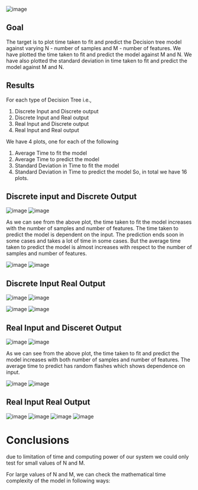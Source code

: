 ![image](https://github.com/Kareena-Beniwal/ML-assignment---1/assets/76513375/3c75fcf4-55c9-4ebe-a548-5ab88b74bea2)

## Goal

The target is to plot time taken to fit and predict the Decision tree model against varying N - number of samples and M - number of features.
We have plotted the time taken to fit and predict the model against M and N. We have also plotted the standard deviation in time taken to fit and predict the model against M and N.

## Results
For each type of Decision Tree i.e.,

1. Discrete Input and Discrete output
2. Discrete Input and Real output
3. Real Input and Discrete output
4. Real Input and Real output
   
We have 4 plots, one for each of the following

1. Average Time to fit the model
2. Average Time to predict the model
3. Standard Deviation in Time to fit the model
4. Standard Deviation in Time to predict the model
So, in total we have 16 plots.

## Discrete input and Discrete Output
![image](https://github.com/Kareena-Beniwal/ML-assignment---1/assets/76513375/f49b154e-9dcb-4b9a-bbca-8fde71394974)
![image](https://github.com/Kareena-Beniwal/ML-assignment---1/assets/76513375/3f11f036-d319-428c-b661-22b989aa8963)

As we can see from the above plot, the time taken to fit the model increases with the number of samples and number of features. The time taken to predict the model is dependent on the input. The prediction ends soon in some cases and takes a lot of time in some cases. But the average time taken to predict the model is almost increases with respect to the number of samples and number of features.

![image](https://github.com/Kareena-Beniwal/ML-assignment---1/assets/76513375/935d0a73-d264-41d8-b204-ee2bcb4234eb)
![image](https://github.com/Kareena-Beniwal/ML-assignment---1/assets/76513375/60fbc339-5693-4563-acac-f17b351647a5)

##  Discrete Input Real Output
![image](https://github.com/Kareena-Beniwal/ML-assignment---1/assets/76513375/0ab6f7e4-6e20-4c89-b51c-4b3cbf033945)
![image](https://github.com/Kareena-Beniwal/ML-assignment---1/assets/76513375/b7abccf0-540c-4250-9a96-a5ba2b116042)

![image](https://github.com/Kareena-Beniwal/ML-assignment---1/assets/76513375/5bede41a-bcee-4889-a795-8022c936fdb2)
![image](https://github.com/Kareena-Beniwal/ML-assignment---1/assets/76513375/99270d80-301a-419a-9ccd-ce140ef58b14)

## Real Input and Disceret Output
![image](https://github.com/Kareena-Beniwal/ML-assignment---1/assets/76513375/df982ebe-b82e-4ec5-98d0-a30ddeda189d)
![image](https://github.com/Kareena-Beniwal/ML-assignment---1/assets/76513375/bdf298f9-98ea-4cf7-a3b6-99c47bdd2d6b)

As we can see from the above plot, the time taken to fit and predict the model increases with both number of samples and number of features. The average time to predict has random flashes which shows dependence on input.

![image](https://github.com/Kareena-Beniwal/ML-assignment---1/assets/76513375/a0ec6f6f-ae50-472f-b777-d053e01ec361)
![image](https://github.com/Kareena-Beniwal/ML-assignment---1/assets/76513375/276250ed-b642-4adc-99dc-6efd56c4d0a8)

## Real Input Real Output
![image](https://github.com/Kareena-Beniwal/ML-assignment---1/assets/76513375/923d74f0-8c4b-4808-8f55-3e58c41ab2aa)
![image](https://github.com/Kareena-Beniwal/ML-assignment---1/assets/76513375/28edbd43-afe1-460f-89a4-e4160d65af25)
![image](https://github.com/Kareena-Beniwal/ML-assignment---1/assets/76513375/5b8a0403-6fee-4bf8-8522-6557dfcf6425)
![image](https://github.com/Kareena-Beniwal/ML-assignment---1/assets/76513375/4d8c9416-7baa-4326-94e3-f95c9fc7764f)

# Conclusions

due to limitation of time and computing power of our system we could only test for small values of N and M.

For large values of N and M, we can check the mathematical time complexity of the model in following ways:



